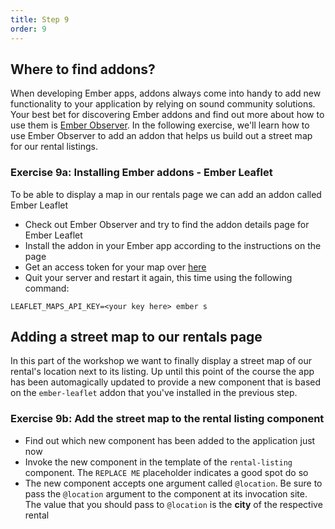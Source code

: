 ```yaml
---
title: Step 9
order: 9
---
```


## Where to find addons?

When developing Ember apps, addons always come into handy to add new functionality to your application by relying on sound community solutions. Your best bet for discovering Ember addons and find out more about how to use them is [Ember Observer](http://emberoberserver.com). In the following exercise, we'll learn how to use Ember Observer to add an addon that helps us build out a street map for our rental listings.

### Exercise 9a: Installing Ember addons - Ember Leaflet

To be able to display a map in our rentals page we can add an addon called Ember Leaflet

- Check out Ember Observer and try to find the addon details page for Ember Leaflet
- Install the addon in your Ember app according to the instructions on the page
- Get an access token for your map over [here](https://www.mapbox.com/account/access-tokens/)
- Quit your server and restart it again, this time using the following command:

```
LEAFLET_MAPS_API_KEY=<your key here> ember s

```

## Adding a street map to our rentals page

In this part of the workshop we want to finally display a street map of our rental's location next to its listing. Up until this point of the course the app has been automagically updated to provide a new component that is based on the `ember-leaflet` addon that you've installed in the previous step.

### Exercise 9b: Add the street map to the rental listing component

- Find out which new component has been added to the application just now
- Invoke the new component in the template of the `rental-listing` component. The `REPLACE ME` placeholder indicates a good spot do so
- The new component accepts one argument called `@location`. Be sure to pass the `@location` argument to the component at its invocation site. The value that you should pass to `@location` is the **city** of the respective rental
